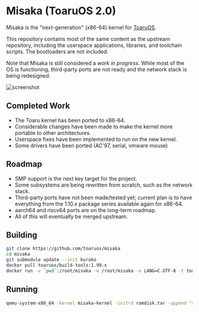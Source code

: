 # Misaka (ToaruOS 2.0)

Misaka is the "next-generation" (x86-64) kernel for [ToaruOS](https://github.com/klange/toaruos).

This repository contains most of the same content as the upstream repository, including the userspace applications, libraries, and toolchain scripts. The bootloaders are not included.

Note that Misaka is still considered a _work in progress_. While most of the OS is functioning, third-party ports are not ready and the network stack is being redesigned.

![screenshot](https://klange.dev/s/Screenshot%20from%202021-05-15%2011-05-51.png)

## Completed Work

- The Toaru kernel has been ported to x86-64.
- Considerable changes have been made to make the kernel more portable to other architectures.
- Userspace fixes have been implemented to run on the new kernel.
- Some drivers have been ported (AC'97, serial, vmware mouse)

## Roadmap

- SMP support is the next key target for the project.
- Some subsystems are being rewritten from scratch, such as the network stack.
- Third-party ports have not been made/tested yet; current plan is to have everything from the 1.10.x package series available again for x86-64.
- aarch64 and riscv64 ports are on the long-term roadmap.
- All of this will eventually be merged upstream.

## Building

```bash
git clone https://github.com/toaruos/misaka
cd misaka
git submodule update --init kuroko
docker pull toaruos/build-tools:1.99.x
docker run -v `pwd`:/root/misaka -w /root/misaka -e LANG=C.UTF-8 -t toaruos/build-tools:1.99.x util/build-in-docker.sh
```

## Running

```bash
qemu-system-x86_64 -kernel misaka-kernel -initrd ramdisk.tar -append "root=/dev/ram0 start=live-session migrate" -enable-kvm -m 1G
```

